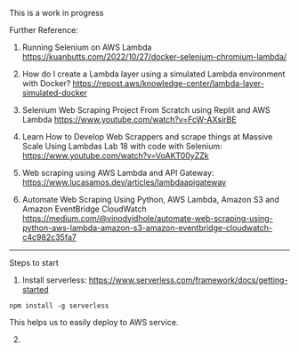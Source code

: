 This is a work in progress

Further Reference: 

1. Running Selenium on AWS Lambda
 https://kuanbutts.com/2022/10/27/docker-selenium-chromium-lambda/

1. How do I create a Lambda layer using a simulated Lambda environment with Docker? https://repost.aws/knowledge-center/lambda-layer-simulated-docker


1. Selenium Web Scraping Project From Scratch using Replit and AWS Lambda https://www.youtube.com/watch?v=FcW-AXsirBE

1. Learn How to Develop Web Scrappers and scrape things at Massive Scale Using Lambdas Lab 18 with code with Selenium: https://www.youtube.com/watch?v=VoAKT00yZZk

1. Web scraping using AWS Lambda and API Gateway:
https://www.lucasamos.dev/articles/lambdaapigateway

1. Automate Web Scraping Using Python, AWS Lambda, Amazon S3 and Amazon EventBridge CloudWatch https://medium.com/@vinodvidhole/automate-web-scraping-using-python-aws-lambda-amazon-s3-amazon-eventbridge-cloudwatch-c4c982c35fa7

---

Steps to start

1. Install serverless: https://www.serverless.com/framework/docs/getting-started

`npm install -g serverless`

This helps us to easily deploy to AWS service.

2. 